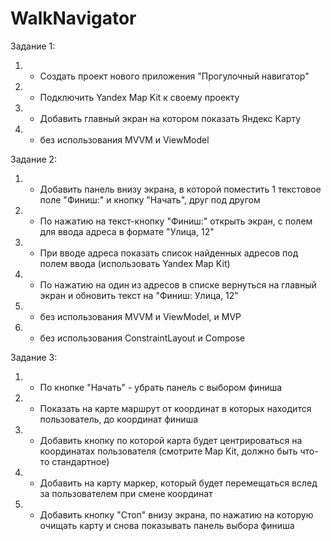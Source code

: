 # WalkNavigator

Задание 1:

1. + Создать проект нового приложения "Прогулочный навигатор"

2. + Подключить Yandex Map Kit к своему проекту

3. + Добавить главный экран на котором показать Яндекс Карту

4. - без использования MVVM и ViewModel

Задание 2:

1. + Добавить панель внизу экрана, в которой поместить 1 текстовое поле "Финиш:" и кнопку "Начать", друг под другом

2. + По нажатию на текст-кнопку "Финиш:" открыть экран, с полем для ввода адреса в формате "Улица, 12"

3. + При вводе адреса показать список найденных адресов под полем ввода (использовать Yandex Map Kit)

4. + По нажатию на один из адресов в списке вернуться на главный экран и обновить текст на "Финиш: Улица, 12"

5. - без использования MVVM и ViewModel, и MVP

6. - без использования ConstraintLayout и Compose

Задание 3:

1. + По кнопке "Начать" - убрать панель с выбором финиша

2. + Показать на карте маршрут от координат  в которых находится пользователь, до координат финиша

3. + Добавить кнопку по которой карта будет центрироваться на координатах пользователя (смотрите Map Kit, должно быть что-то стандартное)

4. + Добавить на карту маркер, который будет перемещаться вслед за пользователем при смене координат

5. + Добавить кнопку "Стоп" внизу экрана, по нажатию на которую очищать карту и снова показывать панель выбора финиша

